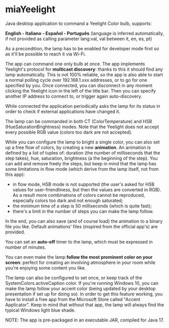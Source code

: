 # miaYeelight
Java desktop application to command a Yeelight Color bulb, supports:

**English - Italiano - Español - Português**
(language is inferred automatically, if not provided as calling parameter lang:val, val between it, en, es, pt)

As a precondition, the lamp has to be enabled for developer mode first so as it'll be possible to reach it via Wi-Fi.

The app can command one only bulb at once. The app implements Yeelight's protocol for **multicast discovery**: thanks to this it should find any lamp automatically. This is not 100% reliable, so the app is also able to start a normal polling cycle over 192.168.1.xxx addresses, or to go for one specified by you. Once connected, you can disconnect in any moment clicking the Yeelight icon in the left of the title bar. Then you can specify another IP address to connect to, or trigger again auto-discovery.

While connected the application periodically asks the lamp for its status in order to check if external applications have changed it.

The lamp can be commanded in both CT (ColorTemperature) and HSB (HueSaturationBrightness) modes. Note that the Yeelight does not accept every possible RGB value (colors too dark are not accepted).

While you can configure the lamp to bright a single color, you can also set up a free flow of colors, by creating a new **animation**. An animation is defined by a list of tuples of: duration (the number of milliseconds that the step takes), hue, saturation, brightness (a the beginning of the step). You can add and remove freely the steps, but keep in mind that the lamp has some limitations in flow mode (which derive from the lamp itself, not from this app):
- in flow mode, HSB mode is not supported (the user's asked for HSB values for user-friendliness, but then the values are converted in RGB). As a result more combinations of colors cannot be reproduced, especially colors too dark and not enough saturated;
- the minimum time of a step is 50 milliseconds (which is quite fast);
- there's a limit in the number of steps you can make the lamp follow.

In the end, you can also save (and of course load) the animation to a binary file you like. Default animations' files (inspired from the official app's) are provided.

You can set an **auto-off** timer to the lamp, which must be expressed in number of minutes.

You can even make the lamp **follow the most prominent color on your screen**: perfect for creating an involving atmosphere in your room while you're enjoying some content you like.

The lamp can also be configured to set once, or keep track of the SystemColors.activeCaption color. If you're running Windows 10, you can make the lamp follow your accent color (being updated by your desktop presentation if set up for doing so). In order to get this feature working, you have to install a free app from the Microsoft Store called "Accent Applicator". Keep in mind that without that app, the lamp will always find the typical Windows light blue shade.


NOTE: The app is pre-packaged in an executable JAR, compiled for Java 17.